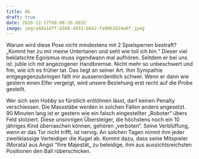 ```yaml
---
title: Ab
draft: true
date: 2020-12-17T08:08:26.683Z
image: img/a4da1dff-6568-4932-b642-fa98b3824a6f.jpeg
---
```

Warum wird diese Pose nicht mindestens mit 2 Spielsperren bestraft? „Kommt her zu mir meine Untertanen und seht wie toll ich bin.“ Dieser viel beklatschte Egoismus muss irgendwann mal aufhören. Seitdem er bei uns ist. juble ich mit angezogener Handbremse. Nicht mehr so unbeschwert und frei, wie ich es früher tat. Das liegt an seiner Art. Ihm Sympathie entgegegenzubringen fällt mir ausserordentlich schwer. Wenn er dann wie gestern einen Elfer vergeigt, wird unsere Beziehung erst recht auf die Probe gestellt.

Wer sich sein Hobby so fürstlich entlöhnen lässt, darf keinen Penalty verschiessen. Die Massstäbe werden in solchen Fällen anders angesetzt. 90 Minuten lang ist er gestern wie ein falsch eingestellter „Roboter“ übers Feld stolziert. Diese unsinnigen Übersteiger, die höchstens noch ein 10 jähriges Kind überraschen können, gehören „verboten“.  Seine Verblüffung, wenn er das Tor nicht trifft, ist nervig. An solchen Tagen nimmt ihm jeder zweitklassige Verteidiger die Kugel ab. Kommt dazu, dass seine Mitspieler (Morata) aus Angst “Ihre Majestät„ zu beleidige, ihm aus aussichtsreichsten Positionen den Ball rüberschicken.
